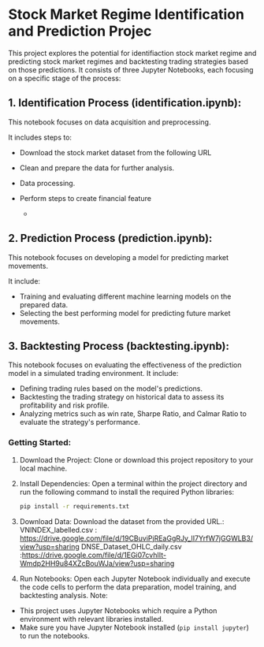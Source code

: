 # Stock Market Regime Identification and Prediction Projec
This project explores the potential for identifiaction stock market regime and predicting stock market regimes and backtesting trading strategies based on those predictions. It consists of three Jupyter Notebooks, each focusing on a specific stage of the process:

## 1. Identification Process (identification.ipynb):
   This notebook focuses on data acquisition and preprocessing.
   
   It includes steps to:
   - Download the stock market dataset from the following URL 
   - Clean and prepare the data for further analysis.
   - Data processing.
   - Perform steps to create financial feature 
        

        - 
## 2. Prediction Process (prediction.ipynb):
   This notebook focuses on developing a model for predicting market movements.

   It include:
   - Training and evaluating different machine learning models on the prepared data.
   - Selecting the best performing model for predicting future market movements.

## 3. Backtesting Process (backtesting.ipynb):
   This notebook focuses on evaluating the effectiveness of the prediction model in a simulated trading environment.
   It include:
   - Defining trading rules based on the model's predictions.
   - Backtesting the trading strategy on historical data to assess its profitability and risk profile.
   - Analyzing metrics such as win rate, Sharpe Ratio, and Calmar Ratio to evaluate the strategy's performance.



### Getting Started:

1. Download the Project: Clone or download this project repository to your local machine.


2. Install Dependencies: Open a terminal within the project directory and run the following command to install the required Python libraries:

   ```bash
   pip install -r requirements.txt
   ```

3. Download Data:  Download the dataset from the provided URL.:
    VNINDEX_labelled.csv :  https://drive.google.com/file/d/19CBuviPjREaGgRJy_II7YrfW7jGGWLB3/view?usp=sharing
    DNSE_Dataset_OHLC_daily.csv  :https://drive.google.com/file/d/1EGi07cvhIIt-Wmdp2HH9u84XZcBouWJa/view?usp=sharing
4. Run Notebooks: Open each Jupyter Notebook individually and execute the code cells to perform the data preparation, model training, and backtesting analysis.
Note:

- This project uses Jupyter Notebooks which require a Python environment with relevant libraries installed. 
- Make sure you have Jupyter Notebook installed (`pip install jupyter`) to run the notebooks.


